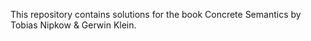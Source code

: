 This repository contains solutions for the book Concrete Semantics by Tobias Nipkow & Gerwin Klein.

